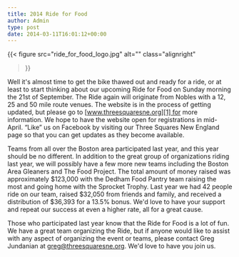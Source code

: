 ```yaml
---
title: 2014 Ride for Food
author: Admin
type: post
date: 2014-03-11T16:01:12+00:00
---
```

{{< figure
  src="ride_for_food_logo.jpg"
  alt=""
  class="alignright"
>}}

Well it's almost time to get the bike thawed out and ready for a ride, or at least to start thinking about our upcoming Ride for Food on Sunday morning the 21st of September. The Ride again will originate from Nobles with a 12, 25 and 50 mile route venues. The website is in the process of getting updated, but please go to [www.threesquaresne.org][1] for more information. We hope to have the website open for registrations in mid-April. &#8220;Like&#8221; us on Facebook by visiting our Three Squares New England page so that you can get updates as they become available.

Teams from all over the Boston area participated last year, and this year should be no different. In addition to the great group of organizations riding last year, we will possibly have a few more new teams including the Boston Area Gleaners and The Food Project. The total amount of money raised was approximately $123,000 with the Dedham Food Pantry team raising the most and going home with the Sprocket Trophy. Last year we had 42 people ride on our team, raised $32,050 from friends and family, and received a distribution of $36,393 for a 13.5% bonus. We'd love to have your support and repeat our success at even a higher rate, all for a great cause.

Those who participated last year know that the Ride for Food is a lot of fun. We have a great team organizing the Ride, but if anyone would like to assist with any aspect of organizing the event or teams, please contact Greg Jundanian at <greg@threesquaresne.org>. We'd love to have you join us.

 [1]: https://www.threesquaresne.org
